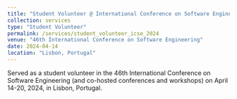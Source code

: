 ```yaml
---
title: "Student Volunteer @ International Conference on Software Engineering (ICSE 2024)"
collection: services
type: "Student Volunteer"
permalink: /services/student_volunteer_icse_2024
venue: "46th International Conference on Software Engineering"
date: 2024-04-14
location: "Lisbon, Portugal"
---
```


Served as a student volunteer in the 46th International Conference on Software Engineering (and co-hosted conferences and workshops) on April 14-20, 2024, in Lisbon, Portugal.
